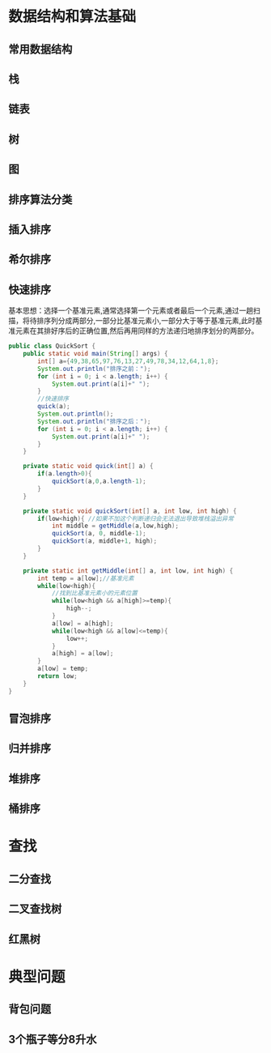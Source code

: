 # 数据结构和算法基础

## 常用数据结构
## 栈
## 链表
## 树
## 图

## 排序算法分类

## 插入排序
## 希尔排序

## 快速排序
基本思想：选择一个基准元素,通常选择第一个元素或者最后一个元素,通过一趟扫描，将待排序列分成两部分,一部分比基准元素小,一部分大于等于基准元素,此时基准元素在其排好序后的正确位置,然后再用同样的方法递归地排序划分的两部分。
```java
public class QuickSort {
    public static void main(String[] args) {
        int[] a={49,38,65,97,76,13,27,49,78,34,12,64,1,8};
        System.out.println("排序之前：");
        for (int i = 0; i < a.length; i++) {
            System.out.print(a[i]+" ");
        }
        //快速排序
        quick(a);
        System.out.println();
        System.out.println("排序之后：");
        for (int i = 0; i < a.length; i++) {
            System.out.print(a[i]+" ");
        }
    }

    private static void quick(int[] a) {
        if(a.length>0){
            quickSort(a,0,a.length-1);
        }
    }

    private static void quickSort(int[] a, int low, int high) {
        if(low<high){ //如果不加这个判断递归会无法退出导致堆栈溢出异常
            int middle = getMiddle(a,low,high);
            quickSort(a, 0, middle-1);
            quickSort(a, middle+1, high);
        }
    }

    private static int getMiddle(int[] a, int low, int high) {
        int temp = a[low];//基准元素
        while(low<high){
            //找到比基准元素小的元素位置
            while(low<high && a[high]>=temp){
                high--;
            }
            a[low] = a[high]; 
            while(low<high && a[low]<=temp){
                low++;
            }
            a[high] = a[low];
        }
        a[low] = temp;
        return low;
    }
}
```
## 冒泡排序
## 归并排序
## 堆排序
## 桶排序

# 查找

## 二分查找
## 二叉查找树
## 红黑树

# 典型问题
## 背包问题
## 3个瓶子等分8升水 